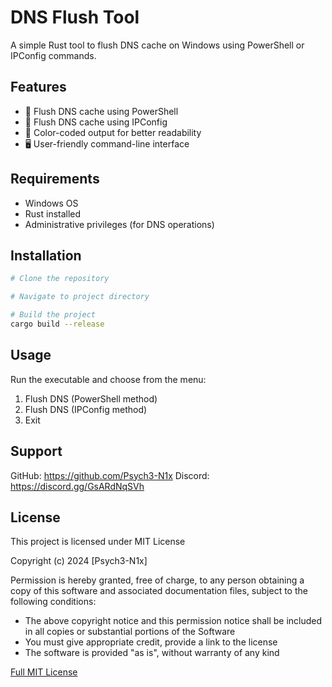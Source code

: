 # DNS Flush Tool

A simple Rust tool to flush DNS cache on Windows using PowerShell or IPConfig commands.

## Features

- 🔄 Flush DNS cache using PowerShell
- 🔧 Flush DNS cache using IPConfig
- 🎨 Color-coded output for better readability
- 🖥️ User-friendly command-line interface

## Requirements

- Windows OS
- Rust installed
- Administrative privileges (for DNS operations)

## Installation

```bash
# Clone the repository

# Navigate to project directory

# Build the project
cargo build --release
```

## Usage

Run the executable and choose from the menu:
1. Flush DNS (PowerShell method)
2. Flush DNS (IPConfig method)
99. Exit

## Support
GitHub: https://github.com/Psych3-N1x
Discord: https://discord.gg/GsARdNqSVh

## License

This project is licensed under MIT License

Copyright (c) 2024 [Psych3-N1x]

Permission is hereby granted, free of charge, to any person obtaining a copy
of this software and associated documentation files, subject to the following conditions:

- The above copyright notice and this permission notice shall be included in all copies or substantial portions of the Software
- You must give appropriate credit, provide a link to the license
- The software is provided "as is", without warranty of any kind

[Full MIT License](LICENSE)
